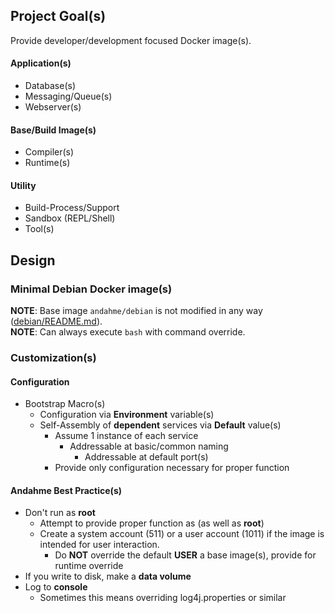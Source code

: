 ## Project Goal(s)
Provide developer/development focused Docker image(s).

#### Application(s)
* Database(s)
* Messaging/Queue(s)
* Webserver(s)

#### Base/Build Image(s)
* Compiler(s)
* Runtime(s)

#### Utility
* Build-Process/Support
* Sandbox (REPL/Shell)
* Tool(s)


## Design

### Minimal Debian Docker image(s)
**NOTE**: Base image `andahme/debian` is not modified in any way ([debian/README.md](https://github.com/andahme/dockerfiles/tree/master/debian/README.md)).  
**NOTE**: Can always execute `bash` with command override.  

### Customization(s)

#### Configuration
* Bootstrap Macro(s)
  * Configuration via **Environment** variable(s)
  * Self-Assembly of **dependent** services via **Default** value(s)
    * Assume 1 instance of each service
      * Addressable at basic/common naming
        * Addressable at default port(s)
    * Provide only configuration necessary for proper function

#### Andahme Best Practice(s)
* Don't run as **root**
  * Attempt to provide proper function as (as well as **root**)
  * Create a system account (511) or a user account (1011) if the image is intended for user interaction.
    * Do **NOT** override the default **USER** a base image(s), provide for runtime override
* If you write to disk, make a **data volume**
* Log to **console**
  * Sometimes this means overriding log4j.properties or similar


